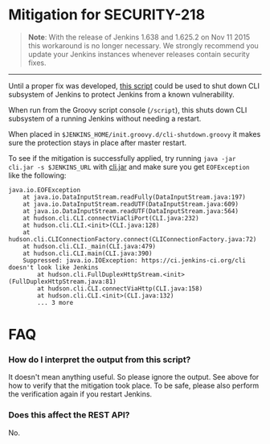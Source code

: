 # Mitigation for SECURITY-218

> **Note**: With the release of Jenkins 1.638 and 1.625.2 on Nov 11 2015 this workaround is no longer necessary. We strongly recommend you update your Jenkins instances whenever releases contain security fixes.

---

Until a proper fix was developed, [this script](cli-shutdown.groovy) could be used to shut down CLI subsystem of Jenkins to protect Jenkins from a known vulnerability.

When run from the Groovy script console (`/script`), this shuts down CLI subsystem of a running Jenkins without needing a restart.

When placed in `$JENKINS_HOME/init.groovy.d/cli-shutdown.groovy` it makes sure the protection stays in place after master restart.

To see if the mitigation is successfully applied, try running `java -jar cli.jar -s $JENKINS_URL` with [cli.jar](http://repo.jenkins-ci.org/releases/org/jenkins-ci/main/cli/1.636/cli-1.636-jar-with-dependencies.jar) and make sure you get `EOFException` like the following:

```
java.io.EOFException
	at java.io.DataInputStream.readFully(DataInputStream.java:197)
	at java.io.DataInputStream.readUTF(DataInputStream.java:609)
	at java.io.DataInputStream.readUTF(DataInputStream.java:564)
	at hudson.cli.CLI.connectViaCliPort(CLI.java:232)
	at hudson.cli.CLI.<init>(CLI.java:128)
	at hudson.cli.CLIConnectionFactory.connect(CLIConnectionFactory.java:72)
	at hudson.cli.CLI._main(CLI.java:479)
	at hudson.cli.CLI.main(CLI.java:390)
	Suppressed: java.io.IOException: https://ci.jenkins-ci.org/cli doesn't look like Jenkins
		at hudson.cli.FullDuplexHttpStream.<init>(FullDuplexHttpStream.java:81)
		at hudson.cli.CLI.connectViaHttp(CLI.java:158)
		at hudson.cli.CLI.<init>(CLI.java:132)
		... 3 more
```

# FAQ
### How do I interpret the output from this script?
It doesn't mean anything useful. So please ignore the output. See above for how to verify that the mitigation took place. To be safe, please also perform the verification again if you restart Jenkins.

### Does this affect the REST API?
No.

